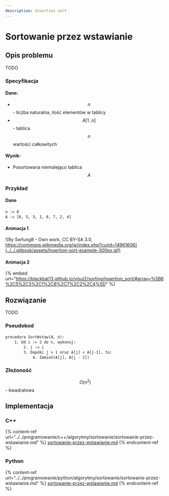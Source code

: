 ```yaml
---
description: Insertion sort
---
```


# Sortowanie przez wstawianie

## Opis problemu

TODO

### Specyfikacja

#### Dane:

* $$n$$ - liczba naturalna, ilość elementów w tablicy
* $$A[1..n]$$ - tablica $$n$$ wartości całkowitych

#### Wynik:

* Posortowana niemalejąco tablica $$A$$&#x20;

### Przykład

#### Dane

```
n := 8
A := [6, 5, 3, 1, 8, 7, 2, 4]
```

#### Animacja 1

![By Swfung8 - Own work, CC BY-SA 3.0, https://commons.wikimedia.org/w/index.php?curid=14961606](../../.gitbook/assets/Insertion-sort-example-300px.gif)

#### Animacja 2

{% embed url="https://blackbat13.github.io/visul2/sorting/insertion_sort/#array=%5B6%2C5%2C3%2C1%2C8%2C7%2C2%2C4%5D" %}

## Rozwiązanie

TODO

### Pseudokod

```
procedura SortWstaw(A, n):
    1. Od i := 2 do n, wykonuj:
        2. j := i
        3. Dopóki j > 1 oraz A[j] < A[j-1], to:
            4. Zamień(A[j], A[j - 1])
```

### Złożoność

$$O(n^2)$$ - kwadratowa

## Implementacja

### C++

{% content-ref url="../../programowanie/c++/algorytmy/sortowanie/sortowanie-przez-wstawianie.md" %}
[sortowanie-przez-wstawianie.md](../../programowanie/c++/algorytmy/sortowanie/sortowanie-przez-wstawianie.md)
{% endcontent-ref %}

### Python

{% content-ref url="../../programowanie/python/algorytmy/sortowanie/sortowanie-przez-wstawianie.md" %}
[sortowanie-przez-wstawianie.md](../../programowanie/python/algorytmy/sortowanie/sortowanie-przez-wstawianie.md)
{% endcontent-ref %}
